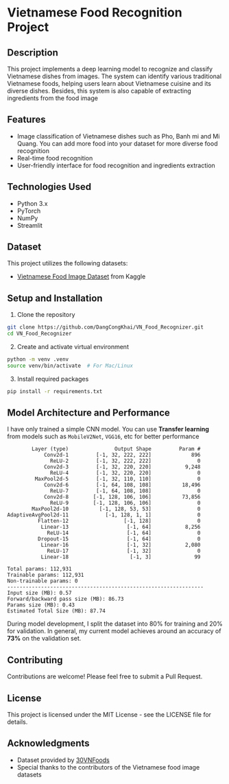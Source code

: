 # Vietnamese Food Recognition Project

## Description
This project implements a deep learning model to recognize and classify Vietnamese dishes from images. The system can identify various traditional Vietnamese foods, helping users learn about Vietnamese cuisine and its diverse dishes. Besides, this system is also capable of extracting ingredients from the food image 
## Features
- Image classification of Vietnamese dishes such as Pho, Banh mi and Mi Quang. You can add more food into your dataset for more diverse food recognition
- Real-time food recognition
- User-friendly interface for food recognition and ingredients extraction

## Technologies Used
- Python 3.x
- PyTorch
- NumPy
- Streamlit

## Dataset
This project utilizes the following datasets:
- [Vietnamese Food Image Dataset](https://www.kaggle.com/datasets/quandang/vietnamese-foods/data) from Kaggle

## Setup and Installation
1. Clone the repository
```bash
git clone https://github.com/DangCongKhai/VN_Food_Recognizer.git
cd VN_Food_Recognizer
```

2. Create and activate virtual environment
```bash
python -m venv .venv
source venv/bin/activate  # For Mac/Linux
```

3. Install required packages
```bash
pip install -r requirements.txt
```


## Model Architecture and Performance
I have only trained a simple CNN model. You can use **Transfer learning** from models such as `MobileV2Net`, `VGG16`, etc for better performance

```
        Layer (type)               Output Shape         Param #
            Conv2d-1         [-1, 32, 222, 222]             896
              ReLU-2         [-1, 32, 222, 222]               0
            Conv2d-3         [-1, 32, 220, 220]           9,248
              ReLU-4         [-1, 32, 220, 220]               0
         MaxPool2d-5         [-1, 32, 110, 110]               0
            Conv2d-6         [-1, 64, 108, 108]          18,496
              ReLU-7         [-1, 64, 108, 108]               0
            Conv2d-8        [-1, 128, 106, 106]          73,856
              ReLU-9        [-1, 128, 106, 106]               0
        MaxPool2d-10          [-1, 128, 53, 53]               0
AdaptiveAvgPool2d-11            [-1, 128, 1, 1]               0
          Flatten-12                  [-1, 128]               0
           Linear-13                   [-1, 64]           8,256
             ReLU-14                   [-1, 64]               0
          Dropout-15                   [-1, 64]               0
           Linear-16                   [-1, 32]           2,080
             ReLU-17                   [-1, 32]               0
           Linear-18                    [-1, 3]              99

Total params: 112,931
Trainable params: 112,931
Non-trainable params: 0
----------------------------------------------------------------
Input size (MB): 0.57
Forward/backward pass size (MB): 86.73
Params size (MB): 0.43
Estimated Total Size (MB): 87.74
```

During model development, I split the dataset into 80% for training and 20% for validation. In general, my current model achieves around an accuracy of **73%** on the validation set.


## Contributing
Contributions are welcome! Please feel free to submit a Pull Request.

## License
This project is licensed under the MIT License - see the LICENSE file for details.

## Acknowledgments
- Dataset provided by [30VNFoods](https://www.kaggle.com/datasets/quandang/vietnamese-foods/data)
- Special thanks to the contributors of the Vietnamese food image datasets